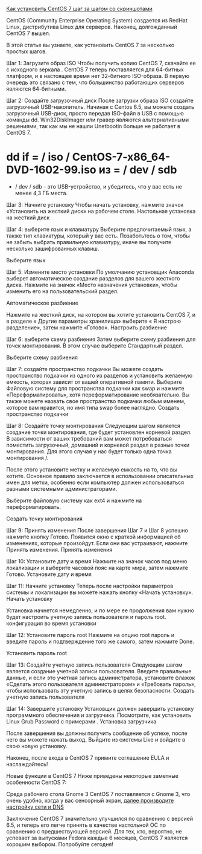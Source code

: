 <a href="http://pyatilistnik.org/kak-ustanovit-centos-7/">Как установить CentOS 7 шаг за шагом со скриншотами</a>

CentOS (Community Enterprise Operating System) создается из RedHat Linux, дистрибутива Linux для серверов. Наконец, долгожданный CentOS 7 вышел.

В этой статье вы узнаете, как установить CentOS 7 за несколько простых шагов.

Шаг 1: Загрузите образ ISO
Чтобы получить копию CentOS 7, скачайте ее с исходного зеркала . CentOS 7 теперь поставляется для 64-битных платформ, и в настоящее время нет 32-битного ISO-образа. В первую очередь это связано с тем, что большинство работающих серверов являются 64-битными.

Шаг 2: Создайте загрузочный диск
После загрузки образа ISO создайте загрузочный USB-накопитель. Начиная с Centos 6.5, вы можете создать загрузочный USB-диск, просто передав ISO-файл в USB с помощью команды dd. Win32DiskImager  или гравер являются альтернативными решениями, так как мы не нашли Unetbootin больше не работает в CentOS 7.

# dd if = / iso / CentOS-7-x86_64-DVD-1602-99.iso из = / dev / sdb
* / dev / sdb - это USB-устройство, и убедитесь, что у вас есть не менее 4,3 ГБ места.

Шаг 3: Начните установку
Чтобы начать установку, нажмите значок «Установить на жесткий диск» на рабочем столе.
Настольная установка на жесткий диск

Шаг 4: выберите язык и клавиатуру
Выберите предпочитаемый язык, а также тип клавиатуры, который у вас есть. Позаботьтесь о том, чтобы не забыть выбрать правильную клавиатуру, иначе вы получите несколько зашифрованных клавиш.

Выберите язык

Шаг 5: Измените место установки
По умолчанию установщик Anaconda выберет автоматическое создание разделов для вашего жесткого диска. Нажмите на значок «Место назначения установки», чтобы изменить его на пользовательский раздел.

Автоматическое разбиение

Нажмите на жесткий диск, на котором вы хотите установить CentOS 7, и в разделе « Другие параметры хранилища» выберите « Я настрою разделение», затем нажмите «Готово».
Настроить разбиение

Шаг 6: выберите схему разбиения
Затем выберите схему разбиения для точек монтирования. В этом случае выберите Стандартный раздел.

Выберите схему разбиения

Шаг 7: создайте пространство подкачки
Вы можете создать пространство подкачки из одного из разделов и установить желаемую емкость, которая зависит от вашей оперативной памяти. Выберите Файловую систему для пространства подкачки как swap и нажмите «Переформатировать», хотя переформатирование необязательно. Вы также можете назвать свое пространство подкачки любым именем, которое вам нравится, но имя типа swap более наглядно.
Создать пространство подкачки

Шаг 8: Создайте точку монтирования
Следующим шагом является создание точки монтирования, где будет установлен корневой раздел. В зависимости от ваших требований вам может потребоваться поместить загрузочный, домашний и корневой раздел в разные точки монтирования. Для этого случая у нас будет только одна точка монтирования /.

После этого установите метку и желаемую емкость на то, что вы хотите. Основное правило заключается в использовании описательных имен для метки, особенно если компьютер должен использоваться разными системными администраторами.

Выберите файловую систему как ext4 и нажмите на переформатировать.

Создать точку монтирования

Шаг 9: Принять изменения
После завершения Шаг 7 и Шаг 8 успешно нажмите кнопку Готово. Появится окно с краткой информацией об изменениях, которые произойдут. Если они вас устраивают, нажмите Принять изменения.
Принять изменения

Шаг 10: Установите дату и время
Нажмите на значок часов под меню локализации и выберите часовой пояс на карте мира, затем нажмите Готово.
Установите дату и время

Шаг 11: Начните установку
Теперь после настройки параметров системы и локализации вы можете нажать кнопку «Начать установку».
Начать установку

Установка начнется немедленно, и по мере ее продолжения вам нужно будет настроить учетную запись пользователя и пароль root.
конфигурация во время установки

Шаг 12: Установите пароль root
Нажмите на опцию root пароль и введите пароль и подтверждение того же самого, затем нажмите Done.

Установить пароль root

Шаг 13: Создайте учетную запись пользователя
Следующим шагом является создание учетной записи пользователя. Введите правильные данные, и если это учетная запись администратора, установите флажок «Сделать этого пользователя администратором» и «Требовать пароль», чтобы использовать эту учетную запись в целях безопасности.
Создать учетную запись пользователя

Шаг 14: Завершите установку
Установщик должен завершить установку программного обеспечения и загрузчика. Посмотрите,  как установить Linux Grub Password с примерами .
Установка загрузчика

После завершения вы должны получить сообщение об успехе, после чего вы можете нажать выход. 
Выйдите из системы Live и войдите в свою новую установку.

Наконец, после входа в CentOS 7 примите соглашение EULA и наслаждайтесь!

Новые функции в CentOS 7
Ниже приведены некоторые заметные особенности CentOS 7:

Среда рабочего стола Gnome 3
CentOS 7 поставляется с Gnome 3, что очень удобно, когда у вас сенсорный экран, <a href="http://pyatilistnik.org/kak-v-centos-6-7-nastroit-staticheskiy-ip-adres/">далее производите настройку сети и DNS</a>


Заключение
CentOS 7 значительно улучшился по сравнению с версией 6.5, и теперь его легче принять в качестве настольной ОС по сравнению с предшествующей версией. Для тех, кто, вероятно, не успевает за выпусками Fedora каждые 6 месяцев, CentOS 7 является хорошим выбором. Попробуйте сегодня!
